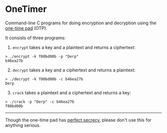 OneTimer
========

Command-line C programs for doing encryption and decryption using the [one-time pad][otp] (OTP).

  [otp]: http://en.wikipedia.org/wiki/One-time_pad

It consists of three programs:

  1. `encrypt` takes a key and a plaintext and returns a ciphertext:

    > ./encrypt -k f00bd00b -p "Derp"  
    b46ea27b

  2. `decrypt` takes a key and a ciphertext and returns a plaintext:

    > ./decrypt -k f00bd00b -c b46ea27b  
    Derp

  3. `crack` takes a plaintext and a ciphertext and returns a key:

    > ./crack -p "Derp" -c b46ea27b  
    f00bd00b

* * *

Though the one-time pad has [perfect secrecy][pfs], please don't use this for anything serious.

  [pfs]: http://en.wikipedia.org/wiki/One-time_pad#Perfect_secrecy
